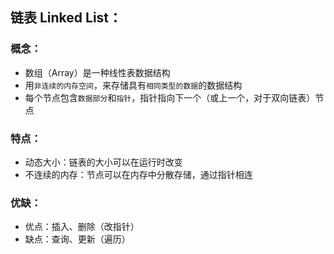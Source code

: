 ## 链表 Linked List：

### 概念：
* 数组（Array）是一种线性表数据结构
* 用`非连续的内存空间`，来存储具有`相同类型的数据`的数据结构
* 每个节点包含`数据部分`和`指针`，指针指向下一个（或上一个，对于双向链表）节点

### 特点：
* 动态大小：链表的大小可以在运行时改变
* 不连续的内存：节点可以在内存中分散存储，通过指针相连


### 优缺：
* 优点：插入、删除（改指针）
* 缺点：查询、更新（遍历）